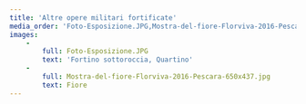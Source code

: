 ```yaml
---
title: 'Altre opere militari fortificate'
media_order: 'Foto-Esposizione.JPG,Mostra-del-fiore-Florviva-2016-Pescara-650x437.jpg'
images:
    -
        full: Foto-Esposizione.JPG
        text: 'Fortino sottoroccia, Quartino'
    -
        full: Mostra-del-fiore-Florviva-2016-Pescara-650x437.jpg
        text: Fiore
---
```


